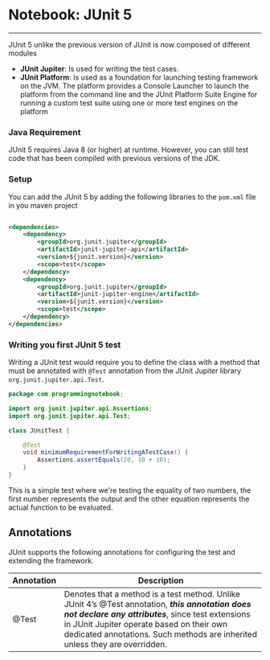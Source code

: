 # Notebook: JUnit 5

---

JUnit 5 unlike the previous version of JUnit is now composed of different modules

- **JUnit Jupiter**: Is used for writing the test cases.
- **JUnit Platform**: Is used as a foundation for launching testing framework on the JVM. The platform provides a
  Console Launcher to launch the platform from the command line and the JUnit Platform Suite Engine for running a custom
  test suite using one or more test engines on the platform

### Java Requirement

JUnit 5 requires Java 8 (or higher) at runtime. However, you can still test code that has been
compiled with previous versions of the JDK.

### Setup

You can add the JUnit 5 by adding the following libraries to the `pom.xml` file in you maven project

```xml

<dependencies>
    <dependency>
        <groupId>org.junit.jupiter</groupId>
        <artifactId>junit-jupiter-api</artifactId>
        <version>${junit.version}</version>
        <scope>test</scope>
    </dependency>
    <dependency>
        <groupId>org.junit.jupiter</groupId>
        <artifactId>junit-jupiter-engine</artifactId>
        <version>${junit.version}</version>
        <scope>test</scope>
    </dependency>
</dependencies>
```

### Writing you first JUnit 5 test

Writing a JUnit test would require you to define the class with a method that must be annotated with `@Test` annotation
from the JUnit Jupiter library `org.junit.jupiter.api.Test`.

```java
package com.programmingnotebook;

import org.junit.jupiter.api.Assertions;
import org.junit.jupiter.api.Test;

class JUnitTest {

    @Test
    void minimumRequirementForWritingATestCase() {
        Assertions.assertEquals(20, 10 + 10);
    }
}
```

This is a simple test where we're testing the equality of two numbers, the first number represents the output and the
other equation represents the actual function to be evaluated.

## Annotations

JUnit supports the following annotations for configuring the test and extending the framework.

| Annotation | Description                                                                                                                                                                                                                                                                       |
|------------|-----------------------------------------------------------------------------------------------------------------------------------------------------------------------------------------------------------------------------------------------------------------------------------|
| @Test      | Denotes that a method is a test method. Unlike JUnit 4’s @Test annotation, **_this annotation does not declare any attributes_**, since test extensions in JUnit Jupiter operate based on their own dedicated annotations. Such methods are inherited unless they are overridden. |
